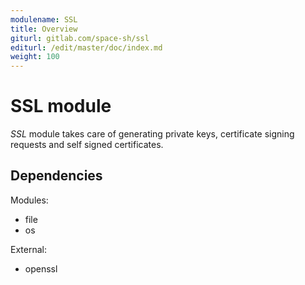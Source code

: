 ```yaml
---
modulename: SSL
title: Overview
giturl: gitlab.com/space-sh/ssl
editurl: /edit/master/doc/index.md
weight: 100
---
```

# SSL module

_SSL_ module takes care of generating private keys, certificate signing requests and self signed certificates.


## Dependencies

Modules:  
+ file  
+ os  

External:  
+ openssl  
